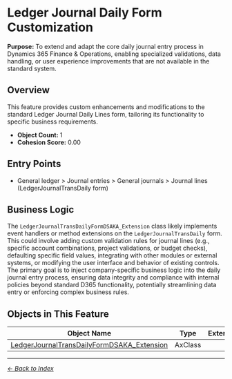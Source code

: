 # Ledger Journal Daily Form Customization

**Purpose:** To extend and adapt the core daily journal entry process in Dynamics 365 Finance & Operations, enabling specialized validations, data handling, or user experience improvements that are not available in the standard system.

## Overview

This feature provides custom enhancements and modifications to the standard Ledger Journal Daily Lines form, tailoring its functionality to specific business requirements.

- **Object Count:** 1
- **Cohesion Score:** 0.00

## Entry Points

- General ledger > Journal entries > General journals > Journal lines (LedgerJournalTransDaily form)

## Business Logic

The `LedgerJournalTransDailyFormDSAKA_Extension` class likely implements event handlers or method extensions on the `LedgerJournalTransDaily` form. This could involve adding custom validation rules for journal lines (e.g., specific account combinations, project validations, or budget checks), defaulting specific field values, integrating with other modules or external systems, or modifying the user interface and behavior of existing controls. The primary goal is to inject company-specific business logic into the daily journal entry process, ensuring data integrity and compliance with internal policies beyond standard D365 functionality, potentially streamlining data entry or enforcing complex business rules.

## Objects in This Feature

| Object Name | Type | Extension | Description |
|-------------|------|-----------|-------------|
| [LedgerJournalTransDailyFormDSAKA_Extension](Objects/LedgerJournalTransDailyFormDSAKA_Extension.md) | AxClass |  |  |

---

*[← Back to Index](../../index.md)*
